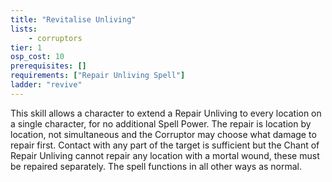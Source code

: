 ```yaml
---
title: "Revitalise Unliving"
lists:
    - corruptors
tier: 1
osp_cost: 10
prerequisites: []
requirements: ["Repair Unliving Spell"]
ladder: "revive"
---
```

This skill allows a character to extend a Repair Unliving to every location on a single character, for no additional Spell Power. The repair is location by location, not simultaneous and the Corruptor may choose what damage to repair first. Contact with any part of the target is sufficient but the Chant of Repair Unliving cannot repair any location with a mortal wound, these must be repaired separately. The spell functions in all other ways as normal.